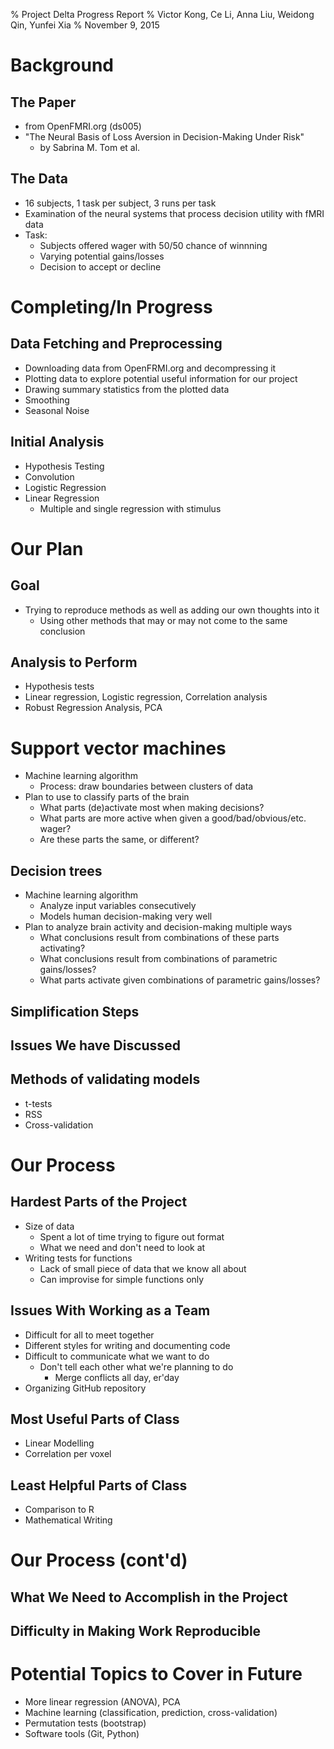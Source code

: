 % Project Delta Progress Report
% Victor Kong, Ce Li, Anna Liu, Weidong Qin, Yunfei Xia
% November 9, 2015


# Background

## The Paper

- from OpenFMRI.org (ds005)
- "The Neural Basis of Loss Aversion in Decision-Making Under Risk"
  - by Sabrina M. Tom et al.

## The Data

- 16 subjects, 1 task per subject, 3 runs per task
- Examination of the neural systems that process decision utility with fMRI data
- Task:
  - Subjects offered wager with 50/50 chance of winnning
  - Varying potential gains/losses
  - Decision to accept or decline

# Completing/In Progress

## Data Fetching and Preprocessing 

- Downloading data from OpenFRMI.org and decompressing it
- Plotting data to explore potential useful information for our project
- Drawing summary statistics from the plotted data
- Smoothing
- Seasonal Noise

## Initial Analysis

- Hypothesis Testing
- Convolution
- Logistic Regression
- Linear Regression
  - Multiple and single regression with stimulus

# Our Plan

## Goal

- Trying to reproduce methods as well as adding our own thoughts into it
  - Using other methods that may or may not come to the same conclusion

## Analysis to Perform

- Hypothesis tests
- Linear regression, Logistic regression, Correlation analysis
- Robust Regression Analysis, PCA

# Support vector machines
  - Machine learning algorithm
    - Process: draw boundaries between clusters of data
  - Plan to use to classify parts of the brain
    - What parts (de)activate most when making decisions?
    - What parts are more active when given a good/bad/obvious/etc. wager?
    - Are these parts the same, or different?
## Decision trees
  - Machine learning algorithm
    - Analyze input variables consecutively
    - Models human decision-making very well
  - Plan to analyze brain activity and decision-making multiple ways
    - What conclusions result from combinations of these parts activating?
    - What conclusions result from combinations of parametric gains/losses?
    - What parts activate given combinations of parametric gains/losses?

## Simplification Steps

## Issues We have Discussed

## Methods of validating models

- t-tests
- RSS
- Cross-validation


# Our Process

## Hardest Parts of the Project

- Size of data
  - Spent a lot of time trying to figure out format
  - What we need and don't need to look at
- Writing tests for functions
  - Lack of small piece of data that we know all about
  - Can improvise for simple functions only

## Issues With Working as a Team

- Difficult for all to meet together
- Different styles for writing and documenting code
- Difficult to communicate what we want to do
  - Don't tell each other what we're planning to do
    - Merge conflicts all day, er'day
- Organizing GitHub repository

## Most Useful Parts of Class

- Linear Modelling
- Correlation per voxel

## Least Helpful Parts of Class

- Comparison to R
- Mathematical Writing

# Our Process (cont'd)

## What We Need to Accomplish in the Project

## Difficulty in Making Work Reproducible

# Potential Topics to Cover in Future

- More linear regression (ANOVA), PCA
- Machine learning (classification, prediction, cross-validation)
- Permutation tests (bootstrap)
- Software tools (Git, Python)
